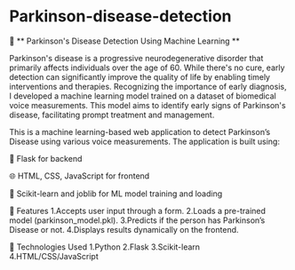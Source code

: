 # Parkinson-disease-detection

🧠 ** Parkinson's Disease Detection Using Machine Learning  **

Parkinson's disease is a progressive neurodegenerative disorder that primarily affects individuals over the age of 60. While there's no cure, early detection can significantly improve the quality of life by enabling timely interventions and therapies.​
Recognizing the importance of early diagnosis, I developed a machine learning model trained on a dataset of biomedical voice measurements. This model aims to identify early signs of Parkinson's disease, facilitating prompt treatment and management.


This is a machine learning-based web application to detect Parkinson’s Disease using various voice measurements. The application is built using:

🎯 Flask for backend

🌐 HTML, CSS, JavaScript for frontend

🧪 Scikit-learn and joblib for ML model training and loading

🚀 Features
1.Accepts user input through a form.
2.Loads a pre-trained model (parkinson_model.pkl).
3.Predicts if the person has Parkinson’s Disease or not.
4.Displays results dynamically on the frontend.

📌 Technologies Used
1.Python
2.Flask
3.Scikit-learn
4.HTML/CSS/JavaScript

